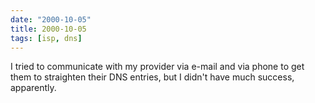 ```yaml
---
date: "2000-10-05"
title: 2000-10-05
tags: [isp, dns]
---
```

I tried to communicate with my provider via e-mail and via phone to
get them to straighten their DNS entries, but I didn't have much
success, apparently.

